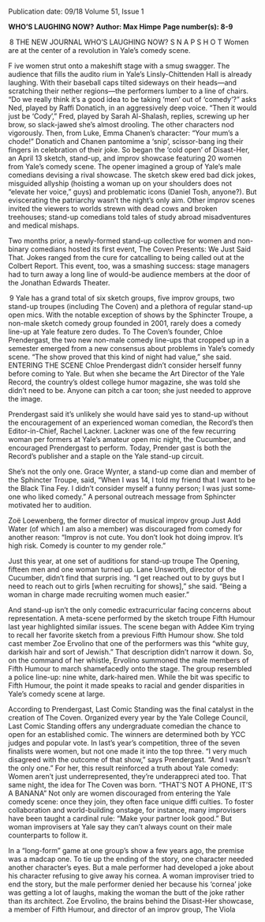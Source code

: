 Publication date: 09/18
Volume 51, Issue 1

**WHO’S LAUGHING NOW?**
**Author: Max Himpe**
**Page number(s): 8-9**

 8
THE  NEW  JOURNAL
WHO’S LAUGHING NOW?
S N A P S H O T
Women are at the center of a revolution in Yale’s comedy scene.

F
ive women strut onto a makeshift stage with a 
smug swagger. The audience that fills the audito­
rium in Yale’s Linsly-Chittenden Hall is already laughing. 
With their baseball caps tilted sideways on their heads—and 
scratching their nether regions—the performers lumber to a 
line of chairs.
“Do we really think it’s a good idea to be taking ‘men’ 
out of ‘comedy’?” asks Ned, played by Raffi Donatich, in an 
aggressively deep voice.
“Then it would just be ‘Cody’,” Fred, played by Sarah 
Al-Shalash, replies, screwing up her brow, so slack-jawed 
she’s almost drooling. The other characters nod vigorously.
Then, from Luke, Emma Chanen’s character: “Your 
mum’s a chode!”
Donatich and Chanen pantomime a ‘snip’, scissor-bang­
ing their fingers in celebration of their joke.
So began the ‘cold open’ of Disast-Her, an April 13 sketch, 
stand-up, and improv showcase featuring 20 women from 
Yale’s comedy scene. The opener imagined a group of Yale’s 
male comedians devising a rival showcase. The sketch skew­
ered bad dick jokes, misguided allyship (hoisting a woman 
up on your shoulders does not “elevate her voice,” guys) and 
problematic icons (Daniel Tosh, anyone?). But eviscerating 
the patriarchy wasn’t the night’s only aim. Other improv 
scenes invited the viewers to  worlds strewn with dead cows 
and broken treehouses; stand-up comedians told tales of 
study abroad misadventures and medical mishaps.

Two months prior, a newly-formed stand-up collective for 
women and non-binary comedians hosted its first event, The 
Coven Presents: We Just Said That. Jokes ranged from the 
cure for catcalling to being called out at the Colbert Report. 
This event, too, was a smashing success: stage managers had 
to turn away a long line of would-be audience members at 
the door of the Jonathan Edwards Theater.

 9
Yale has a grand total of six sketch groups, five improv 
groups, two stand-up troupes (including The Coven) and a 
plethora of regular stand-up open mics. With the notable 
exception of shows by the Sphincter Troupe, a non-male 
sketch comedy group founded in 2001, rarely does a comedy 
line-up at Yale feature zero dudes. To The Coven’s founder, 
Chloe Prendergast, the two new non-male comedy line-ups 
that cropped up in a semester emerged from a new consensus 
about problems in Yale’s comedy scene. “The show proved 
that this kind of night had value,” she said.
ENTERING THE SCENE
Chloe Prendergast didn’t consider herself funny before 
coming to Yale. But when she became the Art Director of the 
Yale Record, the country’s oldest college humor magazine, 
she was told she didn’t need to be. Anyone can pitch a car­
toon; she just needed to approve the image.

Prendergast said it’s unlikely she would have said yes 
to stand-up without the encouragement of an experienced 
woman comedian, the Record’s then Editor-in-Chief, Rachel 
Lackner. Lackner was one of the few recurring woman per­
formers at Yale’s amateur open mic night, the Cucumber, 
and encouraged Prendergast to perform. Today, Prender­
gast is both the Record’s publisher and a staple on the Yale 
stand-up circuit. 

She’s not the only one. Grace Wynter, a stand-up come­
dian and member of the Sphincter Troupe, said, “When I 
was 14, I told my friend that I want to be the Black Tina 
Fey. I didn’t consider myself a funny person; I was just some­
one who liked comedy.” A personal outreach message from 
Sphincter motivated her to audition.

Zoë Loewenberg, the former director of musical improv 
group Just Add Water (of which I am also a member) was 
discouraged from comedy for another reason: “Improv is not 
cute. You don’t look hot doing improv. It’s high risk. Comedy 
is counter to my gender role.”

Just this year, at one set of auditions for stand-up troupe 
The Opening, fifteen men and one woman turned up. Lane 
Unsworth, director of the Cucumber, didn’t find that surpris­
ing. “I get reached out to by guys but I need to reach out to 
girls [when recruiting for shows],” she said. “Being a woman 
in charge made recruiting women much easier.”

And stand-up isn’t the only comedic extracurricular facing 
concerns about representation. A meta-scene performed by 
the sketch troupe Fifth Humour last year highlighted similar 
issues. The scene began with Addee Kim trying to recall her 
favorite sketch from a previous Fifth Humour show. She told 
cast member Zoe Ervolino that one of the performers was this 
“white guy, darkish hair and sort of Jewish.” That description 
didn’t narrow it down. So, on the command of her whistle, 
Ervolino summoned the male members of Fifth Humour to 
march shamefacedly onto the stage. The group resembled a 
police line-up: nine white, dark-haired men. While the bit 
was specific to Fifth Humour, the point it made speaks to 
racial and gender disparities in Yale’s comedy scene at large.

According to Prendergast, Last Comic Standing was the 
final catalyst in the creation of The Coven. Organized every 
year by the Yale College Council, Last Comic Standing 
offers any undergraduate comedian the chance to open for 
an established comic. The winners are determined both by 
YCC judges and popular vote. In last’s year’s competition, 
three of the seven finalists were women, but not one made it 
into the top three. “I very much disagreed with the outcome 
of that show,” says Prendergast. “And I wasn’t the only one.” 
For her, this result reinforced a truth about Yale comedy: 
Women aren’t just underrepresented, they’re underappreci­
ated too. That same night, the idea for The Coven was born.
“THAT’S NOT A PHONE, IT’S A BANANA”
Not only are women discouraged from entering the Yale 
comedy scene: once they join, they often face unique diffi­
culties. To foster collaboration and world-building onstage, 
for instance, many improvisers have been taught a cardinal 
rule: “Make your partner look good.” But woman improvisers 
at Yale say they can’t always count on their male counterparts 
to follow it.

In a “long-form” game at one group’s show a few years 
ago, the premise was a madcap one. To tie up the ending of 
the story, one character needed another character’s eyes. But 
a male performer had developed a joke about his character 
refusing to give away his cornea. A woman improviser tried to 
end the story, but the male performer denied her because his 
‘cornea’ joke was getting a lot of laughs, making the woman 
the butt of the joke rather than its architect. Zoe Ervolino, 
the brains behind the Disast-Her showcase, a member of 
Fifth Humour, and director of an improv group, The Viola